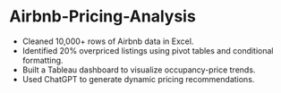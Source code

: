 # Airbnb-Pricing-Analysis

- Cleaned 10,000+ rows of Airbnb data in Excel.  
- Identified 20% overpriced listings using pivot tables and conditional formatting.  
- Built a Tableau dashboard to visualize occupancy-price trends.  
- Used ChatGPT to generate dynamic pricing recommendations.  
